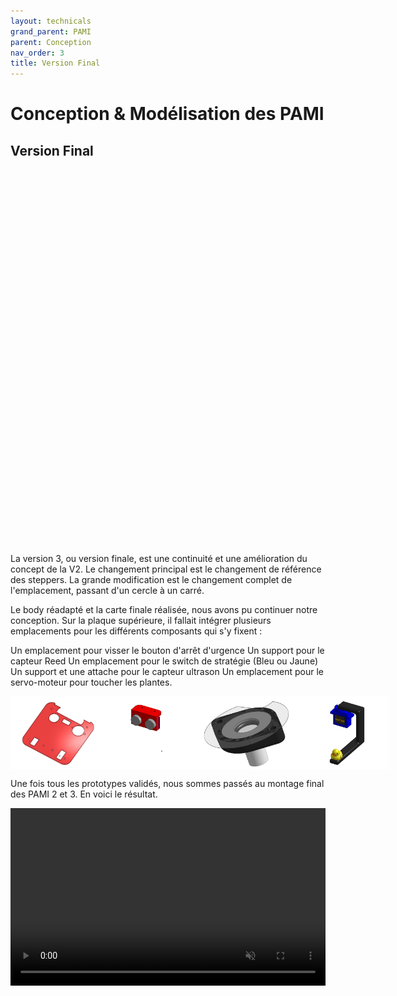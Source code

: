 ```yaml
---
layout: technicals
grand_parent: PAMI
parent: Conception
nav_order: 3
title: Version Final
---
```


<style>
	.video-container {
		position: relative;
		padding-bottom: 56.25%; /* Ratio 16:9 */
		height: 0;
		overflow: hidden;
		max-width: 100%;
		background: #000;
	}

	.video-container video {
		position: absolute;
		top: 0;
		left: 0;
		width: 100%;
		height: 100%;
	}
    .belleimage:hover {
        transform: scale(1.35);
    }
</style>

# Conception & Modélisation des PAMI

## Version Final


<model-viewer src="./3d_files/pami-vfinal.glb" ar ar-modes="webxr scene-viewer quick-look" camera-controls tone-mapping="neutral" poster="./3d_files/v3.webp" shadow-intensity="1" style="display: block; margin-left: auto; margin-right: auto; height: 600px; width:600px;">
    <div class="progress-bar hide" slot="progress-bar">
        <div class="update-bar"></div>
    </div>
</model-viewer>


La version 3, ou version finale, est une continuité et une amélioration du concept de la V2. Le changement principal est le changement de référence des steppers. La grande modification est le changement complet de l'emplacement, passant d'un cercle à un carré.

Le body réadapté et la carte finale réalisée, nous avons pu continuer notre conception. Sur la plaque supérieure, il fallait intégrer plusieurs emplacements pour les différents composants qui s'y fixent :

Un emplacement pour visser le bouton d'arrêt d'urgence
Un support pour le capteur Reed
Un emplacement pour le switch de stratégie (Bleu ou Jaune)
Un support et une attache pour le capteur ultrason
Un emplacement pour le servo-moteur pour toucher les plantes.


<div style="display: flex; justify-content: space-around;">
<img src="./3d_files/plaque_fini.webp" height="30%" width="30%" class="belleimage">
<img src="./3d_files/ultrason.webp" height="30%" width="30%" class="belleimage">
<img src="./3d_files/reed.webp" height="30%" width="30%" class="belleimage">
<img src="./3d_files/canard_holder.webp" height="30%" width="30%" class="belleimage">
</div>


Une fois tous les prototypes validés, nous sommes passés au montage final des PAMI 2 et 3. En voici le résultat.

 <div class="video-container"><video muted autoplay loop><source src="./3d_files/pami-montage.webm" type="video/webm" /></video></div>

